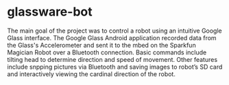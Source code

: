 # glassware-bot
The main goal of the project was to control a robot using an intuitive Google Glass interface. The Google Glass Android application recorded data from the Glass's Accelerometer and sent it to the mbed on the Sparkfun Magician Robot over a Bluetooth connection. Basic commands include tilting head to determine direction and speed of movement. Other features include snpping pictures via Bluetooth and saving images to robot’s SD card and interactively viewing the cardinal direction of the robot.
